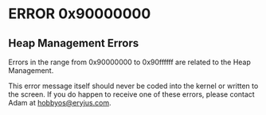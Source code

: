 # ERROR 0x90000000

## Heap Management Errors

Errors in the range from 0x90000000 to 0x90ffffff are related to the Heap Management.

This error message itself should never be coded into the kernel or written to the screen.  If you do happen to receive one of these errors, please contact Adam at hobbyos@eryjus.com.
